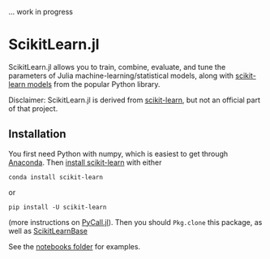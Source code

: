 ... work in progress

# ScikitLearn.jl

ScikitLearn.jl allows you to train, combine, evaluate, and tune the parameters
of Julia machine-learning/statistical models, along with [scikit-learn
models](http://scikit-learn.org/stable/modules/classes.html) from the popular
Python library.

Disclaimer: ScikitLearn.jl is derived from
[scikit-learn](http://scikit-learn.org/stable/), but not an official part of
that project.

## Installation

You first need Python with numpy, which is easiest to get through
[Anaconda](https://www.continuum.io/downloads). Then [install
scikit-learn](http://scikit-learn.org/stable/install.html) with either

`conda install scikit-learn`

or 

`pip install -U scikit-learn`

(more instructions on [PyCall.jl](https://github.com/stevengj/PyCall.jl#installation)). Then you should `Pkg.clone` this package, as well as [ScikitLearnBase](https://github.com/cstjean/ScikitLearnBase.jl)

See the [notebooks folder](notebooks/) for examples.


